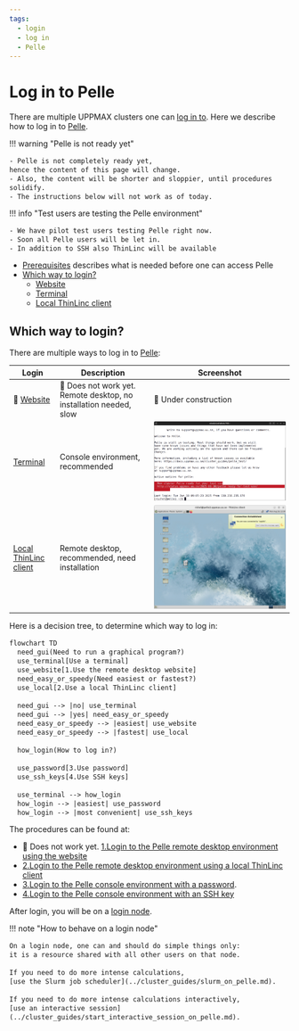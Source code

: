 ```yaml
---
tags:
  - login
  - log in
  - Pelle
---
```


# Log in to Pelle

There are multiple UPPMAX clusters one can [log in to](../getting_started/login.md).
Here we describe how to log in to [Pelle](../cluster_guides/pelle.md).

!!! warning "Pelle is not ready yet"

    - Pelle is not completely ready yet,
    hence the content of this page will change.
    - Also, the content will be shorter and sloppier, until procedures
    solidify.
    - The instructions below will not work as of today.

!!! info "Test users are testing the Pelle environment"

    - We have pilot test users testing Pelle right now.
    - Soon all Pelle users will be let in.
    - In addition to SSH also ThinLinc will be available


- [Prerequisites](pelle_usage_prerequisites.md) describes what is needed before one can access Pelle
- [Which way to login?](#which-way-to-login)
    - [Website](login_pelle_remote_desktop_website.md)
    - [Terminal](login_pelle_console_password.md)
    - [Local ThinLinc client](login_pelle_remote_desktop_local_thinlinc_client.md)

## Which way to login?

There are multiple ways to log in to [Pelle](../cluster_guides/pelle.md):

Login                                                                         |Description                                   |Screenshot
------------------------------------------------------------------------------|----------------------------------------------|---------------------------------
:construction: [Website](login_pelle_remote_desktop_website.md)               |:construction: Does not work yet. Remote desktop, no installation needed, slow  |:construction: Under construction
[Terminal](login_pelle_console_password.md)                                   |Console environment, recommended              |![The Pelle console environment](./img/login_pelle_via_terminal_terminal_414_x_247.png)
[Local ThinLinc client](login_pelle_remote_desktop_local_thinlinc_client.md)  |Remote desktop, recommended, need installation|![The Pelle remote desktop via the a local ThinLinc client](../software/img/thinlinc_local_pelle.png)

Here is a decision tree, to determine which way to log in:

```mermaid
flowchart TD
  need_gui(Need to run a graphical program?)
  use_terminal[Use a terminal]
  use_website[1.Use the remote desktop website]
  need_easy_or_speedy(Need easiest or fastest?)
  use_local[2.Use a local ThinLinc client]

  need_gui --> |no| use_terminal
  need_gui --> |yes| need_easy_or_speedy
  need_easy_or_speedy --> |easiest| use_website
  need_easy_or_speedy --> |fastest| use_local

  how_login(How to log in?)

  use_password[3.Use password]
  use_ssh_keys[4.Use SSH keys]

  use_terminal --> how_login
  how_login --> |easiest| use_password
  how_login --> |most convenient| use_ssh_keys
```

The procedures can be found at:

- :construction: Does not work yet. [1.Login to the Pelle remote desktop environment using the website](login_pelle_remote_desktop_website.md)
- [2.Login to the Pelle remote desktop environment using a local ThinLinc client](login_pelle_remote_desktop_local_thinlinc_client.md)
- [3.Login to the Pelle console environment with a password](login_pelle_console_password.md).
- [4.Login to the Pelle console environment with an SSH key](login_pelle_console_ssh_key.md)

After login, you will be on a [login node](../cluster_guides/login_node.md).

!!! note "How to behave on a login node"

    On a login node, one can and should do simple things only:
    it is a resource shared with all other users on that node.

    If you need to do more intense calculations,
    [use the Slurm job scheduler](../cluster_guides/slurm_on_pelle.md).

    If you need to do more intense calculations interactively,
    [use an interactive session](../cluster_guides/start_interactive_session_on_pelle.md).
